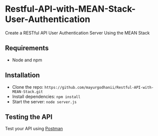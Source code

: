 # Restful-API-with-MEAN-Stack-User-Authentication
Create a RESTful API User Authentication Server Using the MEAN Stack

## Requirements

- Node and npm

## Installation

- Clone the repo: `https://github.com/mayurgodhanii/Restful-API-with-MEAN-Stack.git`
- Install dependencies: `npm install`
- Start the server: `node server.js`

## Testing the API
Test your API using [Postman](https://chrome.google.com/webstore/detail/postman-rest-client-packa/fhbjgbiflinjbdggehcddcbncdddomop)

